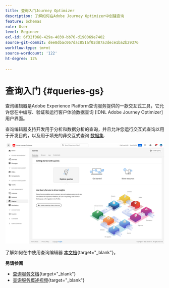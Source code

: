 ```yaml
---
title: 查询入门Journey Optimizer
description: 了解如何在Adobe Journey Optimizer中创建查询
feature: Schemas
role: User
level: Beginner
exl-id: 6f32f068-429a-4039-bb76-d190069e7402
source-git-commit: dee8dbac067dac851af02d87a3dece1ba2b29376
workflow-type: tm+mt
source-wordcount: '122'
ht-degree: 12%

---
```


# 查询入门 {#queries-gs}

查询编辑器是Adobe Experience Platform查询服务提供的一款交互式工具，它允许您在中编写、验证和运行客户体验数据查询 [!DNL Adobe Journey Optimizer] 用户界面。

查询编辑器支持开发用于分析和数据分析的查询，并且允许您运行交互式查询以用于开发目的，以及用于填充的非交互式查询 [数据集](get-started-datasets.md).


![](assets/queries-home.png)

了解如何在中使用查询编辑器 [本文档](https://experienceleague.adobe.com/docs/experience-platform/query/ui/user-guide.html){target=&quot;_blank&quot;}。

**另请参阅**

* [查询服务文档](https://experienceleague.adobe.com/docs/experience-platform/query/home.html?lang=zh-Hans){target=&quot;_blank&quot;}
* [查询服务概述视频](https://experienceleague.adobe.com/docs/platform-learn/tutorials/queries/understanding-query-service.html?lang=zh-CN){target=&quot;_blank&quot;}
